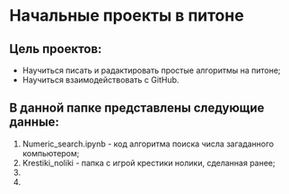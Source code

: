 # Начальные проекты в питоне

## Цель проектов:
- Научиться писать и радактировать простые алгоритмы на питоне;
- Научиться взаимодействовать с GitHub.

## В данной папке представлены следующие данные:
1. Numeric_search.ipynb - код алгоритма поиска числа загаданного компьютером;
2. Krestiki_noliki - папка с игрой крестики нолики, сделанная ранее;
3.
4.
